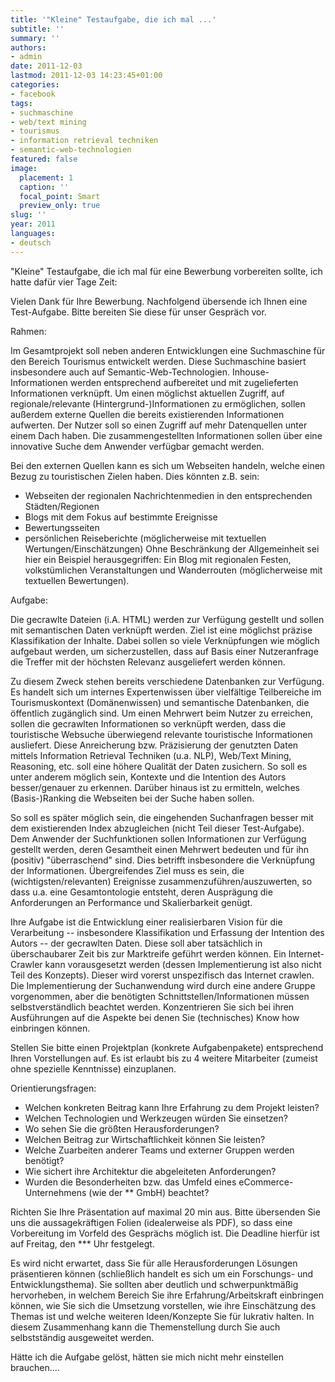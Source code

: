 ```yaml
---
title: '"Kleine" Testaufgabe, die ich mal ...'
subtitle: ''
summary: ''
authors:
- admin
date: 2011-12-03
lastmod: 2011-12-03 14:23:45+01:00
categories:
- facebook
tags:
- suchmaschine
- web/text mining
- tourismus
- information retrieval techniken
- semantic-web-technologien
featured: false
image:
  placement: 1
  caption: ''
  focal_point: Smart
  preview_only: true
slug: ''
year: 2011
languages:
- deutsch
---
```


"Kleine" Testaufgabe, die ich mal für eine Bewerbung vorbereiten sollte, ich hatte dafür vier Tage Zeit:

Vielen Dank für Ihre Bewerbung. Nachfolgend übersende ich Ihnen eine 
Test-Aufgabe. Bitte bereiten Sie diese für unser Gespräch vor. 

Rahmen: 

Im Gesamtprojekt soll neben anderen Entwicklungen eine Suchmaschine für 
den Bereich Tourismus entwickelt werden. Diese Suchmaschine basiert 
insbesondere auch auf Semantic-Web-Technologien. Inhouse-Informationen 
werden entsprechend aufbereitet und mit zugelieferten Informationen 
verknüpft. Um einen möglichst aktuellen Zugriff, auf regionale/relevante 
(Hintergrund-)Informationen zu ermöglichen, sollen außerdem externe 
Quellen die bereits existierenden Informationen aufwerten. Der Nutzer 
soll so einen Zugriff auf mehr Datenquellen unter einem Dach haben. Die 
zusammengestellten Informationen sollen über eine innovative Suche dem 
Anwender verfügbar gemacht werden. 

Bei den externen Quellen kann es sich um Webseiten handeln, welche einen 
Bezug zu touristischen Zielen haben. Dies könnten z.B. sein: 
- Webseiten der regionalen Nachrichtenmedien in den entsprechenden 
Städten/Regionen 
- Blogs mit dem Fokus auf bestimmte Ereignisse 
- Bewertungsseiten 
- persönlichen Reiseberichte (möglicherweise mit textuellen 
Wertungen/Einschätzungen) 
Ohne Beschränkung der Allgemeinheit sei hier ein Beispiel 
herausgegriffen: Ein Blog mit regionalen Festen, volkstümlichen 
Veranstaltungen und Wanderrouten (möglicherweise mit textuellen 
Bewertungen). 

Aufgabe: 

Die gecrawlte Dateien (i.A. HTML) werden zur Verfügung gestellt und 
sollen mit semantischen Daten verknüpft werden. Ziel ist eine 
möglichst präzise Klassifikation der Inhalte. Dabei sollen so viele 
Verknüpfungen wie möglich aufgebaut werden, um sicherzustellen, dass 
auf Basis einer Nutzeranfrage die Treffer mit der höchsten Relevanz 
ausgeliefert werden können. 

Zu diesem Zweck stehen bereits verschiedene Datenbanken zur Verfügung. Es handelt sich um internes Expertenwissen über vielfältige Teilbereiche im Tourismuskontext (Domänenwissen) und semantische Datenbanken, die öffentlich zugänglich sind. Um einen Mehrwert beim Nutzer zu erreichen, sollen die gecrawlten Informationen so verknüpft werden, dass die touristische Websuche überwiegend relevante touristische Informationen ausliefert. Diese Anreicherung bzw. Präzisierung der genutzten Daten mittels Information Retrieval Techniken (u.a. NLP), Web/Text Mining, Reasoning, etc. soll eine höhere Qualität der Daten zusichern. So soll es unter anderem möglich sein, Kontexte und die Intention des Autors besser/genauer zu erkennen. Darüber hinaus ist zu ermitteln, welches (Basis-)Ranking die Webseiten bei der Suche haben sollen. 

So soll es später möglich sein, die eingehenden Suchanfragen besser 
mit dem existierenden Index abzugleichen (nicht Teil dieser 
Test-Aufgabe). Dem Anwender der Suchfunktionen sollen Informationen 
zur Verfügung gestellt werden, deren Gesamtheit einen Mehrwert 
bedeuten und für ihn (positiv) "überraschend" sind. Dies betrifft 
insbesondere die Verknüpfung der Informationen. Übergreifendes Ziel 
muss es sein, die (wichtigsten/relevanten) Ereignisse 
zusammenzuführen/auszuwerten, so dass u.a. eine Gesamtontologie 
entsteht, deren Ausprägung die Anforderungen an Performance und 
Skalierbarkeit genügt. 

Ihre Aufgabe ist die Entwicklung einer realisierbaren Vision für die Verarbeitung -- insbesondere Klassifikation und Erfassung der Intention des Autors -- der gecrawlten Daten. Diese soll aber tatsächlich in überschaubarer Zeit bis zur Marktreife geführt werden können. Ein Internet-Crawler kann vorausgesetzt werden (dessen Implementierung ist also nicht Teil des Konzepts). Dieser wird vorerst unspezifisch das Internet crawlen. Die Implementierung der Suchanwendung wird durch eine andere Gruppe vorgenommen, aber die benötigten Schnittstellen/Informationen müssen selbstverständlich beachtet werden. Konzentrieren Sie sich bei ihren Ausführungen auf die Aspekte bei denen Sie (technisches) Know how einbringen können. 

Stellen Sie bitte einen Projektplan (konkrete Aufgabenpakete) 
entsprechend Ihren Vorstellungen auf. Es ist erlaubt bis zu 4 weitere 
Mitarbeiter (zumeist ohne spezielle Kenntnisse) einzuplanen. 

Orientierungsfragen: 

- Welchen konkreten Beitrag kann Ihre Erfahrung zu dem Projekt leisten? 
- Welchen Technologien und Werkzeugen würden Sie einsetzen? 
- Wo sehen Sie die größten Herausforderungen? 
- Welchen Beitrag zur Wirtschaftlichkeit können Sie leisten? 
- Welche Zuarbeiten anderer Teams und externer Gruppen werden benötigt? 
- Wie sichert ihre Architektur die abgeleiteten Anforderungen? 
- Wurden die Besonderheiten bzw. das Umfeld eines eCommerce-Unternehmens 
(wie der ** GmbH) beachtet? 

Richten Sie Ihre Präsentation auf maximal 20 min aus. Bitte übersenden 
Sie uns die aussagekräftigen Folien (idealerweise als PDF), so dass eine 
Vorbereitung im Vorfeld des Gesprächs möglich ist. Die Deadline hierfür 
ist auf Freitag, den *** Uhr festgelegt. 

Es wird nicht erwartet, dass Sie für alle Herausforderungen Lösungen 
präsentieren können (schließlich handelt es sich um ein Forschungs- und 
Entwicklungsthema). Sie sollten aber deutlich und schwerpunktmäßig 
hervorheben, in welchem Bereich Sie ihre Erfahrung/Arbeitskraft 
einbringen können, wie Sie sich die Umsetzung vorstellen, wie ihre 
Einschätzung des Themas ist und welche weiteren Ideen/Konzepte Sie für 
lukrativ halten. In diesem Zusammenhang kann die Themenstellung durch
Sie auch selbstständig ausgeweitet werden.

Hätte ich die Aufgabe gelöst, hätten sie mich nicht mehr einstellen brauchen....